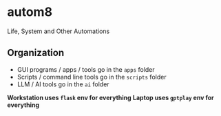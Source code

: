 # autom8

Life, System and Other Automations

## Organization

* GUI programs / apps / tools go in the `apps` folder
* Scripts / command line tools go in the `scripts` folder
* LLM / AI tools go in the `ai` folder

**Workstation uses `flask` env for everything**
**Laptop uses `gptplay` env for everything**
